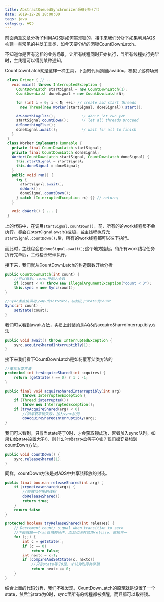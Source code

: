 ```yaml
---
title: AbstractQueuedSynchronizer源码分析(六)
date: 2019-12-28 18:00:00
tags: java
category: AQS
---
```


前面两篇文章分析了利用AQS是如何实现锁的，接下来我们分析下如果利用AQS构建一些常见的并发工具类，如今天要分析的闭锁CountDownLatch。

不知道你是否有这样的业务场景，让所有线程同时开始执行，当所有线程执行完毕时，主线程可以得到某种通知。

CountDownLatch就是这样一种工具，下面的代码摘自javadoc，模拟了这种场景

```java
 class Driver { // ...
   void main() throws InterruptedException {
     CountDownLatch startSignal = new CountDownLatch(1);
     CountDownLatch doneSignal = new CountDownLatch(N);

     for (int i = 0; i < N; ++i) // create and start threads
       new Thread(new Worker(startSignal, doneSignal)).start();

     doSomethingElse();            // don't let run yet
     startSignal.countDown();      // let all threads proceed
     doSomethingElse();
     doneSignal.await();           // wait for all to finish
   }
 }
 class Worker implements Runnable {
   private final CountDownLatch startSignal;
   private final CountDownLatch doneSignal;
   Worker(CountDownLatch startSignal, CountDownLatch doneSignal) {
     this.startSignal = startSignal;
     this.doneSignal = doneSignal;
   }
   public void run() {
     try {
       startSignal.await();
       doWork();
       doneSignal.countDown();
     } catch (InterruptedException ex) {} // return;
   }

   void doWork() { ... }
 } 
```
<!--more-->

上的代码中，在调用`startSignal.countDown(); `前，所有的的work线程都不会执行，都会在startSignal.await()挂起，当主线程执行完`startSignal.countDown();`后，所有的work线程都可以往下执行。

而此时，主线程会在` doneSignal.await(); `这个地方挂起，待所有work线程任务执行完毕后，主线程会继续执行。

接下来，我们就从CountDownLatch的构造函数开始分析

```java
public CountDownLatch(int count) {
    //可以看到，count不能为负数
    if (count < 0) throw new IllegalArgumentException("count < 0");
    this.sync = new Sync(count);
}

//Sync类直接调用了AQS的setState，初始化了state为count
Sync(int count) {
    setState(count);
}
```

我们可以看到await方法，实质上封装的是AQS的acquireSharedInterruptibly方法
```java
public void await() throws InterruptedException {
    sync.acquireSharedInterruptibly(1);
}
```

接下来我们看下CountDownLatch是如何覆写父类方法的
```java
//覆写父类方法
protected int tryAcquireShared(int acquires) {
    return (getState() == 0) ? 1 : -1;
}

public final void acquireSharedInterruptibly(int arg)
        throws InterruptedException {
    if (Thread.interrupted())
        throw new InterruptedException();
    if (tryAcquireShared(arg) < 0)
        //如果获取锁失败，加入sync队列
        doAcquireSharedInterruptibly(arg);
}
```

我们可以看到，只有当state等于0时，才会获取锁成功，否者加入sync队列。如果初始state设置大于0，则什么时候state会等于0呢？我们很容易想到countDown方法。

```java
public void countDown() {
    sync.releaseShared(1);
}
```
同样，countDown方法是对AQS中共享锁释放的封装。

```java
public final boolean releaseShared(int arg) {
    if (tryReleaseShared(arg)) {
        //唤醒队列里的线程
        doReleaseShared();
        return true;
    }
    return false;
}

protected boolean tryReleaseShared(int releases) {
    // Decrement count; signal when transition to zero
    //下面就是一个cas自减的操作，而且也没有使用release，直接减一
    for (;;) {
        int c = getState();
        if (c == 0)
            return false;
        int nextc = c-1;
        if (compareAndSetState(c, nextc))
            //只有state等于0是，才认为取得共享锁
            return nextc == 0;
    }
}
```

结合上面的代码分析，我们不难发现，CountDownLatch的原理就是设置了一个state，然后当state为0时，sync里所有的线程都被唤醒，而且都可以取得锁。